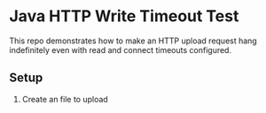 # Java HTTP Write Timeout Test

This repo demonstrates how to make an HTTP upload request hang indefinitely even with read and
connect timeouts configured.

## Setup

1. Create an file to upload
